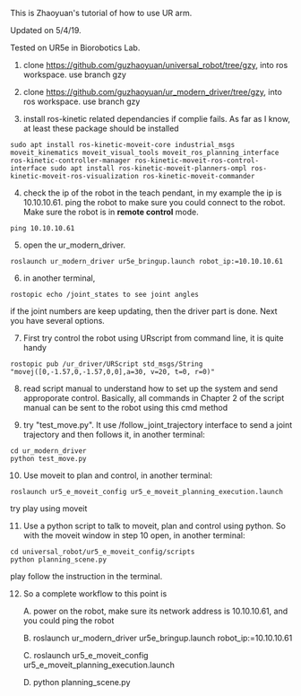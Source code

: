 This is Zhaoyuan's tutorial of how to use UR arm. 

Updated on 5/4/19.

Tested on UR5e in Biorobotics Lab.

1. clone https://github.com/guzhaoyuan/universal_robot/tree/gzy, into ros workspace. use branch gzy

2. clone https://github.com/guzhaoyuan/ur_modern_driver/tree/gzy, into ros workspace. use branch gzy

3. install ros-kinetic related dependancies if complie fails. As far as I know, at least these package should be installed

```
sudo apt install ros-kinetic-moveit-core industrial_msgs moveit_kinematics moveit_visual_tools moveit_ros_planning_interface ros-kinetic-controller-manager ros-kinetic-moveit-ros-control-interface sudo apt install ros-kinetic-moveit-planners-ompl ros-kinetic-moveit-ros-visualization ros-kinetic-moveit-commander
```

4. check the ip of the robot in the teach pendant, in my example the ip is 10.10.10.61. ping the robot to make sure you could connect to the robot. Make sure the robot is in **remote control** mode.

```
ping 10.10.10.61
```

5. open the ur_modern_driver.

```
roslaunch ur_modern_driver ur5e_bringup.launch robot_ip:=10.10.10.61
```

6. in another terminal, 

```
rostopic echo /joint_states to see joint angles
```

if the joint numbers are keep updating, then the driver part is done. Next you have several options.

7. First try control the robot using URscript from command line, it is quite handy

```
rostopic pub /ur_driver/URScript std_msgs/String "movej([0,-1.57,0,-1.57,0,0],a=30, v=20, t=0, r=0)"
```

8. read script manual to understand how to set up the system and send approporate control. Basically, all commands in Chapter 2 of the script manual can be sent to the robot using this cmd method

9. try "test_move.py". It use /follow_joint_trajectory interface to send a joint trajectory and then follows it, in another terminal:

```
cd ur_modern_driver
python test_move.py
```

10. Use moveit to plan and control, in another terminal:

```
roslaunch ur5_e_moveit_config ur5_e_moveit_planning_execution.launch
```

try play using moveit

11. Use a python script to talk to moveit, plan and control using python. So with the moveit window in step 10 open, in another terminal:

```
cd universal_robot/ur5_e_moveit_config/scripts
python planning_scene.py
```

play follow the instruction in the terminal.

12. So a complete workflow to this point is

	A. power on the robot, make sure its network address is 10.10.10.61, and you could ping the robot

	B. roslaunch ur_modern_driver ur5e_bringup.launch robot_ip:=10.10.10.61
	
	C. roslaunch ur5_e_moveit_config ur5_e_moveit_planning_execution.launch
  
	D. python planning_scene.py
